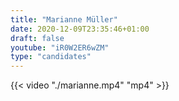 ```yaml
---
title: "Marianne Müller"
date: 2020-12-09T23:35:46+01:00
draft: false
youtube: "iR0W2ER6wZM"
type: "candidates"
---
```


{{< video "./marianne.mp4" "mp4" >}}
